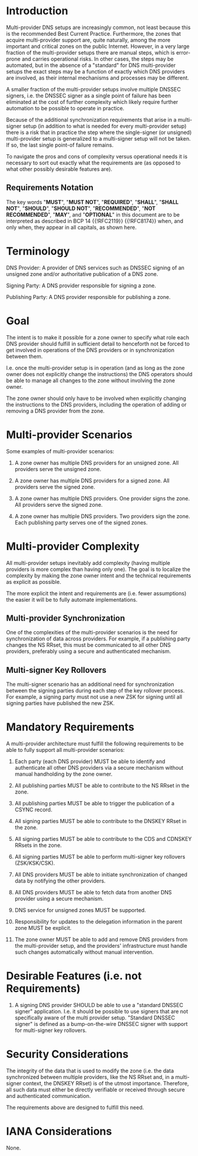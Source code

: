# Introduction

Multi-provider DNS setups are increasingly common, not least because
this is the recommended Best Current Practice.  Furthermore, the zones
that acquire multi-provider support are, quite naturally, among the
more important and critical zones on the public Internet. However, in
a very large fraction of the multi-provider setups there are manual
steps, which is error-prone and carries operational risks. In other
cases, the steps may be automated, but in the absence of a "standard"
for DNS multi-provider setups the exact steps may be a function of
exactly which DNS providers are involved, as their internal mechanisms
and processes may be different.

A smaller fraction of the multi-provider setups involve multiple
DNSSEC signers, i.e. the DNSSEC signer as a single point of failure
has been eliminated at the cost of further complexity which likely
require further automation to be possible to operate in practice.

Because of the additional synchronization requirements that arise in a
multi-signer setup (in addition to what is needed for every
multi-provider setup) there is a risk that in practice the step where
the single-signer (or unsigned) multi-provider setup is generalized to
a multi-signer setup will not be taken. If so, the last single
point-of failure remains.

To navigate the pros and cons of complexity versus operational needs
it is necessary to sort out exactly what the requirements are (as
opposed to what other possibly desirable features are).

## Requirements Notation

The key words "**MUST**", "**MUST NOT**", "**REQUIRED**", "**SHALL**",
"**SHALL NOT**", "**SHOULD**", "**SHOULD NOT**", "**RECOMMENDED**",
"**NOT RECOMMENDED**", "**MAY**", and "**OPTIONAL**" in this document
are to be interpreted as described in BCP 14 {{!RFC2119}} {{!RFC8174}}
when, and only when, they appear in all capitals, as shown here.

# Terminology

DNS Provider: A provider of DNS services such as DNSSEC signing of an
unsigned zone and/or authoritative publication of a DNS zone.

Signing Party: A DNS provider responsible for signing a zone.

Publishing Party: A DNS provider responsible for publishing a zone.

# Goal

The intent is to make it possible for a zone owner to specify what
role each DNS provider should fulfill in sufficient detail to
henceforth not be forced to get involved in operations of the DNS
providers or in synchronization between them.

I.e. once the multi-provider setup is in operation (and as long as the
zone owner does not explicitly change the instructions) the DNS
operators should be able to manage all changes to the zone without
involving the zone owner.

The zone owner should only have to be involved when explicitly changing
the instructions to the DNS providers, including the operation of adding
or removing a DNS provider from the zone.

# Multi-provider Scenarios

Some examples of multi-provider scenarios:

1. A zone owner has multiple DNS providers for an unsigned zone. All
   providers serve the unsigned zone.

2. A zone owner has multiple DNS providers for a signed zone. All
   providers serve the signed zone.

3. A zone owner has multiple DNS providers. One provider signs the
   zone. All providers serve the signed zone.

4. A zone owner has multiple DNS providers. Two providers sign the
   zone. Each publishing party serves one of the signed zones.

# Multi-provider Complexity

All multi-provider setups inevitably add complexity (having multiple
providers is more complex than having only one). The goal is to localize
the complexity by making the zone owner intent and the technical
requirements as explicit as possible.

The more explicit the intent and requirements are (i.e. fewer assumptions)
the easier it will be to fully automate implementations.

## Multi-provider Synchronization

One of the complexities of the multi-provider scenarios is the need
for synchronization of data across providers. For example, if a
publishing party changes the NS RRset, this must be communicated to
all other DNS providers, preferably using a secure and authenticated
mechanism.

## Multi-signer Key Rollovers

The multi-signer scenario has an additional need for synchronization
between the signing parties during each step of the key rollover process.
For example, a signing party must not use a new ZSK for signing until all
signing parties have published the new ZSK.

# Mandatory Requirements

A multi-provider architecture must fulfill the following requirements
to be able to fully support all multi-provider scenarios:

1. Each party (each DNS provider) MUST be able to identify and
   authenticate all other DNS providers via a secure mechanism without
   manual handholding by the zone owner.

2. All publishing parties MUST be able to contribute to the NS RRset in
   the zone.

3. All publishing parties MUST be able to trigger the publication of a
   CSYNC record.

4. All signing parties MUST be able to contribute to the DNSKEY RRset
   in the zone.

5. All signing parties MUST be able to contribute to the CDS and CDNSKEY
   RRsets in the zone.

6. All signing parties MUST be able to perform multi-signer key
   rollovers (ZSK/KSK/CSK).

7. All DNS providers MUST be able to initiate synchronization of
   changed data by notifying the other providers.

8. All DNS providers MUST be able to fetch data from another DNS
   provider using a secure mechanism.

9. DNS service for unsigned zones MUST be supported.

10. Responsibility for updates to the delegation information in the
    parent zone MUST be explicit.

11. The zone owner MUST be able to add and remove DNS providers from
    the multi-provider setup, and the providers' infrastructure must
    handle such changes automatically without manual intervention.

# Desirable Features (i.e. not Requirements)

1. A signing DNS provider SHOULD be able to use a "standard DNSSEC
   signer" application. I.e. it should be possible to use signers that
   are not specifically aware of the multi provider setup. "Standard
   DNSSEC signer" is defined as a bump-on-the-wire DNSSEC signer with
   support for multi-signer key rollovers.

# Security Considerations

The integrity of the data that is used to modify the zone (i.e. the
data synchronized between multiple providers, like the NS RRset and,
in a multi-signer context, the DNSKEY RRset) is of the utmost
importance. Therefore, all such data must either be directly
verifiable or received through secure and authenticated communication.

The requirements above are designed to fulfill this need.

# IANA Considerations

None.
